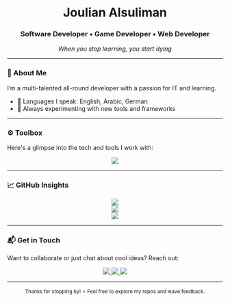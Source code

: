 <!-- Header -->
<div align="center">
  <h1>Joulian Alsuliman</h1>
  <h3>Software Developer • Game Developer • Web Developer</h3>
  <p><i>When you stop learning, you start dying</i></p>
</div>

---

<!-- Profile Summary -->
### 👋 About Me

I’m a multi-talented all-round developer with a passion for IT and learning.

- 🧠 Languages I speak: English, Arabic, German  
- 🧪 Always experimenting with new tools and frameworks  

---

<!-- Tech Stack -->
### ⚙️ Toolbox

Here's a glimpse into the tech and tools I work with:

<div align="center">
  <img src="https://skillicons.dev/icons?i=html,css,bootstrap,js,react,next,threejs,cs,dotnet,python,php,unity,unreal,blender,mysql,sqlite,git,github,gitlab,vscode,linux,powershell,bash,arduino,ps,ai,ae,pr"/>
</div>

---

<!-- GitHub Stats Section with Cleaner Layout -->
### 📈 GitHub Insights

<div align="center">
  <img src="https://github-readme-stats.vercel.app/api?username=JoulianALS&show_icons=true&theme=transparent&hide_border=true&include_all_commits=true&count_private=true" />
  <br />
  <img src="https://github-readme-stats.vercel.app/api/top-langs/?username=JoulianALS&layout=compact&hide_border=true&theme=transparent&langs_count=8" />
  <br />
  <img src="https://streak-stats.demolab.com/?user=JoulianALS&theme=transparent&hide_border=true" />
</div>

---

<!-- Contact -->
### 📬 Get in Touch

Want to collaborate or just chat about cool ideas? Reach out:

<div align="center">
  <a href="https://joulianals.github.io/joulian-portfolio/" target="_blank">
    <img src="https://img.shields.io/badge/Portfolio-000000?style=for-the-badge&logo=firefox&logoColor=white" />
  </a>
  <a href="https://www.linkedin.com/in/joulian-alsuliman-06004535a" target="_blank">
    <img src="https://img.shields.io/badge/LinkedIn-0077B5?style=for-the-badge&logo=linkedin&logoColor=white" />
  </a>
  <a href="mailto:joulianalsuliman@gmail.com">
    <img src="https://img.shields.io/badge/Email-D14836?style=for-the-badge&logo=gmail&logoColor=white" />
  </a>
</div>

---

<!-- Footer -->
<div align="center">
  <sub>Thanks for stopping by! ⭐ Feel free to explore my repos and leave feedback.</sub>
</div>
